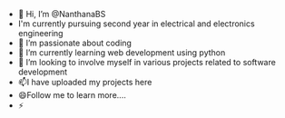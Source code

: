 - 👋 Hi, I’m @NanthanaBS
- I'm currently pursuing second year in electrical and electronics engineering
- 👀 I’m passionate about coding
- 🌱 I’m currently learning web development using python
- 💞️ I’m looking to involve myself in various projects related to software development
- 📫I have uploaded my projects here
- 😄Follow me to learn more....
- ⚡
<!---
NanthanaBS/NanthanaBS is a ✨ special ✨ repository because its `README.md` (this file) appears on your GitHub profile.
You can click the Preview link to take a look at your changes.
--->
